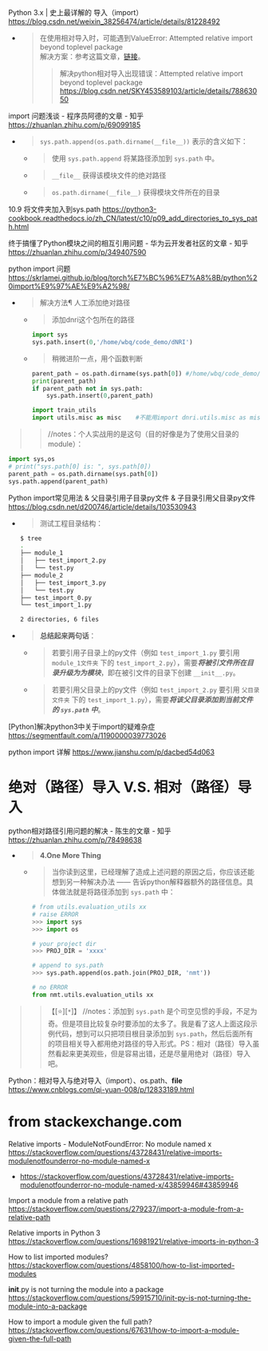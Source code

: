 
Python 3.x | 史上最详解的 导入（import） https://blog.csdn.net/weixin_38256474/article/details/81228492
- > 在使用相对导入时，可能遇到ValueError: Attempted relative import beyond toplevel package <br> 解决方案：参考这篇文章，[链接]()。
  >> 解决python相对导入出现错误：Attempted relative import beyond toplevel package https://blog.csdn.net/SKY453589103/article/details/78863050

import 问题浅谈 - 程序员阿德的文章 - 知乎 https://zhuanlan.zhihu.com/p/69099185
- > `sys.path.append(os.path.dirname(__file__))` 表示的含义如下：
  * > 使用 `sys.path.append` 将某路径添加到 `sys.path` 中。
  * > `__file__` 获得该模块文件的绝对路径
  * > `os.path.dirname(__file__)` 获得模块文件所在的目录

10.9 将文件夹加入到sys.path https://python3-cookbook.readthedocs.io/zh_CN/latest/c10/p09_add_directories_to_sys_path.html

终于搞懂了Python模块之间的相互引用问题 - 华为云开发者社区的文章 - 知乎 https://zhuanlan.zhihu.com/p/349407590

python import 问题 https://skrlamei.github.io/blog/torch%E7%BC%96%E7%A8%8B/python%20import%E9%97%AE%E9%A2%98/
- > 解决方法¶ 人工添加绝对路径
  * > 添加dnri这个包所在的路径
    ```py
    import sys
    sys.path.insert(0,'/home/wbq/code_demo/dNRI')
    ```
  * > 稍微进阶一点，用个函数判断
    ```py
    parent_path = os.path.dirname(sys.path[0]) #/home/wbq/code_demo/dNRI/dnri
    print(parent_path)
    if parent_path not in sys.path:
        sys.path.insert(0,parent_path)

    import train_utils
    import utils.misc as misc    #不能用import dnri.utils.misc as misc,　因为dnri的路径在dNRI下
    ```
>> //notes：个人实战用的是这句（目的好像是为了使用父目录的module）：
```py
import sys,os
# print("sys.path[0] is: ", sys.path[0])
parent_path = os.path.dirname(sys.path[0])
sys.path.append(parent_path)
```

Python import常见用法 & 父目录引用子目录py文件 & 子目录引用父目录py文件 https://blog.csdn.net/d200746/article/details/103530943
- > 测试工程目录结构：
  ```sh
  $ tree
  .
  ├── module_1
  │   ├── test_import_2.py
  │   └── test.py
  ├── module_2
  │   ├── test_import_3.py
  │   └── test.py
  ├── test_import_0.py
  └── test_import_1.py
  
  2 directories, 6 files
  ```
- > **总结起来两句话**：
  * > 若要引用子目录上的py文件（例如 `test_import_1.py` 要引用 `module_1文件夹` 下的 `test_import_2.py`），需要***将被引文件所在目录升级为为模块***，即在被引文件的目录下创建 `__init__.py`。
  * > 若要引用父目录上的py文件（例如 `test_import_2.py` 要引用 `父目录文件夹` 下的 `test_import_1.py`），需要***将该父目录添加到当前文件的 `sys.path` 中***。

[Python]解决python3中关于import的疑难杂症 https://segmentfault.com/a/1190000039773026

python import 详解 https://www.jianshu.com/p/dacbed54d063

# 绝对（路径）导入 V.S. 相对（路径）导入

python相对路径引用问题的解决 - 陈生的文章 - 知乎 https://zhuanlan.zhihu.com/p/78498638
- > **4.One More Thing**
  * > 当你读到这里，已经理解了造成上述问题的原因之后，你应该还能想到另一种解决办法 —— 告诉python解释器额外的路径信息。具体做法就是将路径添加到 `sys.path` 中：
    ```py
    # from utils.evaluation_utils xx
    # raise ERROR 
    >>> import sys
    >>> import os

    # your project dir
    >>> PROJ_DIR = 'xxxx'

    # append to sys.path
    >>> sys.path.append(os.path.join(PROJ_DIR, 'nmt'))

    # no ERROR
    from nmt.utils.evaluation_utils xx
    ```
>> 【[:star:][`*`]】 //notes：添加到 `sys.path` 是个司空见惯的手段，不足为奇。但是项目比较复杂时要添加的太多了。我是看了这人上面这段示例代码，想到可以只把项目根目录添加到 `sys.path`，然后后面所有的项目相关导入都用绝对路径的导入形式。PS：相对（路径）导入虽然看起来更美观些，但是容易出错，还是尽量用绝对（路径）导入吧。

Python：相对导入与绝对导入（import）、os.path、__file__ https://www.cnblogs.com/qi-yuan-008/p/12833189.html

# from stackexchange.com

Relative imports - ModuleNotFoundError: No module named x https://stackoverflow.com/questions/43728431/relative-imports-modulenotfounderror-no-module-named-x
- https://stackoverflow.com/questions/43728431/relative-imports-modulenotfounderror-no-module-named-x/43859946#43859946

Import a module from a relative path https://stackoverflow.com/questions/279237/import-a-module-from-a-relative-path

Relative imports in Python 3 https://stackoverflow.com/questions/16981921/relative-imports-in-python-3

How to list imported modules? https://stackoverflow.com/questions/4858100/how-to-list-imported-modules

__init__.py is not turning the module into a package https://stackoverflow.com/questions/59915710/init-py-is-not-turning-the-module-into-a-package

How to import a module given the full path? https://stackoverflow.com/questions/67631/how-to-import-a-module-given-the-full-path
